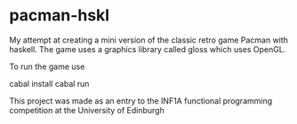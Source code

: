 # pacman-hskl

My attempt at creating a mini version of the classic retro game Pacman with haskell. The game uses a graphics library called gloss which uses OpenGL.

To run the game use

cabal install
cabal run

This project was made as an entry to the INF1A functional programming competition at the University of Edinburgh
